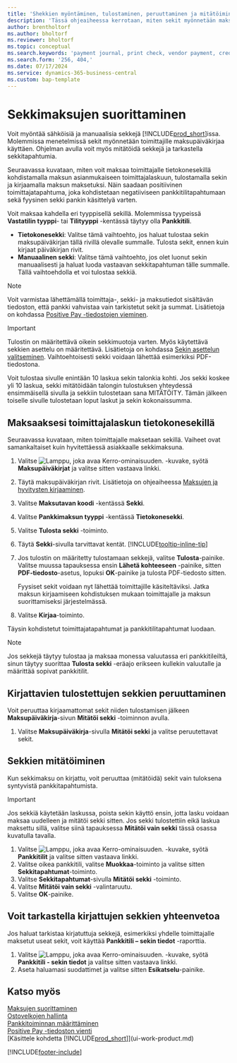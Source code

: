 ```yaml
---
title: 'Shekkien myöntäminen, tulostaminen, peruuttaminen ja mitätöiminen'
description: 'Tässä ohjeaiheessa kerrotaan, miten sekit myönnetään maksupäiväkirjan avulla, tulostetaan ja mitätöidään tai miten sekkitapahtumia tarkastellaan Business Central -sovelluksessa.'
author: brentholtorf
ms.author: bholtorf
ms.reviewer: bholtorf
ms.topic: conceptual
ms.search.keywords: 'payment journal, print check, vendor payment, creditor, debt, balance due, AP'
ms.search.form: '256, 404,'
ms.date: 07/17/2024
ms.service: dynamics-365-business-central
ms.custom: bap-template
---
```

# <a name="make-check-payments"></a>Sekkimaksujen suorittaminen

Voit myöntää sähköisiä ja manuaalisia sekkejä [!INCLUDE[prod_short](includes/prod_short.md)]issa. Molemmissa menetelmissä sekit myönnetään toimittajille maksupäiväkirjaa käyttäen. Ohjelman avulla voit myös mitätöidä sekkejä ja tarkastella sekkitapahtumia.

Seuraavassa kuvataan, miten voit maksaa toimittajalle tietokonesekillä kohdistamalla maksun asianmukaiseen toimittajalaskuun, tulostamalla sekin ja kirjaamalla maksun maksetuksi. Näin saadaan positiivinen toimittajatapahtuma, joka kohdistetaan negatiiviseen pankkitilitapahtumaan sekä fyysinen sekki pankin käsittelyä varten.

Voit maksaa kahdella eri tyyppisellä sekillä. Molemmissa tyypeissä **Vastatilin tyyppi**- tai **Tilityyppi** -kentässä täytyy olla **Pankkitili**.

- **Tietokonesekki**: Valitse tämä vaihtoehto, jos haluat tulostaa sekin maksupäiväkirjan tällä rivillä olevalle summalle. Tulosta sekit, ennen kuin kirjaat päiväkirjan rivit.
- **Manuaalinen sekki**: Valitse tämä vaihtoehto, jos olet luonut sekin manuaalisesti ja haluat luoda vastaavan sekkitapahtuman tälle summalle. Tällä vaihtoehdolla et voi tulostaa sekkiä.

> [!NOTE]  
> Voit varmistaa lähettämällä toimittaja-, sekki- ja maksutiedot sisältävän tiedoston, että pankki vahvistaa vain tarkistetut sekit ja summat. Lisätietoja on kohdassa [Positive Pay -tiedostojen vieminen](finance-how-positive-pay.md).

> [!IMPORTANT]
> Tulostin on määritettävä oikein sekkimuotoja varten. Myös käytettävä sekkien asettelu on määritettävä. Lisätietoja on kohdassa [Sekin asettelun valitseminen](finance-how-define-check-layouts.md). Vaihtoehtoisesti sekki voidaan lähettää esimerkiksi PDF-tiedostona.  

Voit tulostaa sivulle enintään 10 laskua sekin talonkia kohti. Jos sekki koskee yli 10 laskua, sekki mitätöidään talongin tulostuksen yhteydessä ensimmäisellä sivulla ja sekkiin tulostetaan sana MITÄTÖITY. Tämän jälkeen toiselle sivulle tulostetaan loput laskut ja sekin kokonaissumma.

## <a name="to-pay-a-vendor-invoice-with-a-computer-check"></a>Maksaaksesi toimittajalaskun tietokonesekillä

Seuraavassa kuvataan, miten toimittajalle maksetaan sekillä. Vaiheet ovat samankaltaiset kuin hyvitettäessä asiakkaalle sekkimaksuna.

1. Valitse ![Lamppu, joka avaa Kerro-ominaisuuden.](media/ui-search/search_small.png "Kerro, mitä haluat tehdä") -kuvake, syötä **Maksupäiväkirjat** ja valitse sitten vastaava linkki.
2. Täytä maksupäiväkirjan rivit. Lisätietoja on ohjeaiheessa [Maksujen ja hyvitysten kirjaaminen](payables-how-post-payments-refunds.md).
3. Valitse **Maksutavan koodi** -kentässä **Sekki**.
4. Valitse **Pankkimaksun tyyppi** -kentässä **Tietokonesekki**.
5. Valitse **Tulosta sekki** -toiminto.
6. Täytä **Sekki**-sivulla tarvittavat kentät. [!INCLUDE[tooltip-inline-tip](includes/tooltip-inline-tip_md.md)]
7. Jos tulostin on määritetty tulostamaan sekkejä, valitse **Tulosta**-painike. Valitse muussa tapauksessa ensin **Lähetä kohteeseen** -painike, sitten **PDF-tiedosto**-asetus, lopuksi **OK**-painike ja tulosta PDF-tiedosto sitten.

    Fyysiset sekit voidaan nyt lähettää toimittajille käsiteltäviksi. Jatka maksun kirjaamiseen kohdistuksen mukaan toimittajalle ja maksun suorittamiseksi järjestelmässä.
8. Valitse **Kirjaa**-toiminto.

Täysin kohdistetut toimittajatapahtumat ja pankkitilitapahtumat luodaan.

> [!NOTE]  
> Jos sekkejä täytyy tulostaa ja maksaa monessa valuutassa eri pankkitileiltä, sinun täytyy suorittaa **Tulosta sekki** -eräajo erikseen kullekin valuutalle ja määrittää sopivat pankkitilit.

## <a name="to-cancel-printed-checks-that-arent-posted"></a>Kirjattavien tulostettujen sekkien peruuttaminen

Voit peruuttaa kirjaamattomat sekit niiden tulostamisen jälkeen **Maksupäiväkirja**-sivun **Mitätöi sekki** -toiminnon avulla.

1. Valitse **Maksupäiväkirja**-sivulla **Mitätöi sekki** ja valitse peruutettavat sekit.

## <a name="to-void-checks"></a>Sekkien mitätöiminen

Kun sekkimaksu on kirjattu, voit peruuttaa (mitätöidä) sekit vain tuloksena syntyvistä pankkitapahtumista.

> [!IMPORTANT]
> Jos sekkiä käytetään laskussa, poista sekin käyttö ensin, jotta lasku voidaan maksaa uudelleen ja mitätöi sekki sitten. Jos sekki tulostettiin eikä laskua maksettu sillä, valitse siinä tapauksessa **Mitätöi vain sekki** tässä osassa kuvatulla tavalla.

1. Valitse ![Lamppu, joka avaa Kerro-ominaisuuden.](media/ui-search/search_small.png "Kerro, mitä haluat tehdä") -kuvake, syötä **Pankkitilit** ja valitse sitten vastaava linkki.
2. Valitse oikea pankkitili, valitse **Muokkaa**-toiminto ja valitse sitten **Sekkitapahtumat**-toiminto.
3. Valitse **Sekkitapahtumat**-sivulla **Mitätöi sekki** -toiminto.
4. Valitse **Mitätöi vain sekki** -valintaruutu.
5. Valitse **OK**-painike.

## <a name="to-view-a-summary-of-posted-checks"></a>Voit tarkastella kirjattujen sekkien yhteenvetoa

Jos haluat tarkistaa kirjatuttuja sekkejä, esimerkiksi yhdelle toimittajalle maksetut useat sekit, voit käyttää **Pankkitili – sekin tiedot** -raporttia.

1. Valitse ![Lamppu, joka avaa Kerro-ominaisuuden.](media/ui-search/search_small.png "Kerro, mitä haluat tehdä") -kuvake, syötä **Pankkitili - sekin tiedot** ja valitse sitten vastaava linkki.
2. Aseta haluamasi suodattimet ja valitse sitten **Esikatselu**-painike.

## <a name="see-also"></a>Katso myös

[Maksujen suorittaminen](payables-make-payments.md)  
[Ostovelkojen hallinta](payables-manage-payables.md)  
[Pankkitoiminnan määrittäminen](bank-setup-banking.md)  
[Positive Pay -tiedoston vienti](finance-how-positive-pay.md)  
[Käsittele kohdetta [!INCLUDE[prod_short](includes/prod_short.md)]](ui-work-product.md)  

[!INCLUDE[footer-include](includes/footer-banner.md)]
